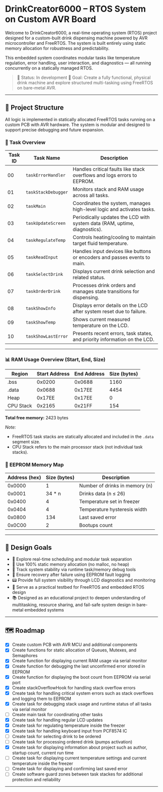# DrinkCreator6000 – RTOS System on Custom AVR Board

Welcome to DrinkCreator6000, a real-time operating system (RTOS) project designed for a custom-built drink dispensing machine powered by AVR microcontroller and FreeRTOS. The system is built entirely using static memory allocation for robustness and predictability.

This embedded system coordinates modular tasks like temperature regulation, error handling, user interaction, and diagnostics — all running concurrently on a statically managed RTOS.

> 🔧 Status: In development
> 🧪 Goal: Create a fully functional, physical drink machine and explore structured multi-tasking using FreeRTOS on bare-metal AVR.

---

## 🧱 Project Structure

All logic is implemented in statically allocated FreeRTOS tasks running on a custom PCB with AVR hardware. The system is modular and designed to support precise debugging and future expansion.

### 🧵 Task Overview

| Task ID | Task Name           | Description                                                                 |
|---------|---------------------|-----------------------------------------------------------------------------|
|   00    | `taskErrorHandler`  | Handles critical faults like stack overflows and logs errors to EEPROM.     |
|   01    | `taskStackDebugger` | Monitors stack and RAM usage across all tasks.                              |
|   02    | `taskMain`          | Coordinates the system, manages high-level logic and activates tasks.       |
|   03    | `taskUpdateScreen`  | Periodically updates the LCD with system data (RAM, uptime, diagnostics).   |
|   04    | `taskRegulateTemp`  | Controls heating/cooling to maintain target fluid temperature.              |
|   05    | `taskReadInput`     | Handles input devices like buttons or encoders and passes events to main.   |
|   06    | `taskSelectDrink`   | Displays current drink selection and related status.                        |
|   07    | `taskOrderDrink`    | Processes drink orders and manages state transitions for dispensing.        |
|   08    | `taskShowInfo`      | Displays error details on the LCD after system reset due to failure.        |
|   09    | `taskShowTemp`      | Shows current measured temperature on the LCD.                              |
|   10    | `taskShowLastError` | Presents recent errors, task states, and priority information on the LCD.   |

---

### 📊 RAM Usage Overview (Start, End, Size)

| Region    | Start Address | End Address | Size (bytes) |
|-----------|---------------|-------------|--------------|
| .bss      | 0x0200        | 0x0688      | 1160         |
| .data     | 0x0688        | 0x17EE      | 4454         |
| Heap      | 0x17EE        | 0x17EE      | 0            |
| CPU Stack | 0x2165        | 0x21FF      | 154          |

**Total free memory:** 2423 bytes

*Note:*  
- FreeRTOS task stacks are statically allocated and included in the `.data` segment size.  
- CPU Stack refers to the main processor stack (not individual task stacks).

### 💾 EEPROM Memory Map

| Address (hex) | Size (bytes) | Description                       |
|---------------|--------------|-----------------------------------|
| 0x0000        | 1            | Number of drinks in memory (n)    |
| 0x0001        | 34 * n       | Drinks data (n ≤ 26)              |
| 0x0400        | 4            | Temperature set in freezer        |
| 0x0404        | 4            | Temperature hysteresis width      |
| 0x0800        | 134          | Last saved error                  |
| 0x0C00        | 2            | Bootups count                     |

---

## 🧠 Design Goals

- 🎯 Explore real-time scheduling and modular task separation
- 💾 Use 100% static memory allocation (no malloc, no heap)
- 🧰 Track system stability via runtime task/memory debug tools
- 🔁 Ensure recovery after failure using EEPROM fault logging
- 📟 Provide full system visibility through LCD diagnostics and monitoring
- 🧪 Serve as a practical testbed for FreeRTOS and embedded RTOS design
- 📚 Designed as an educational project to deepen understanding of multitasking, resource sharing, and fail-safe system design in bare-metal embedded systems

---

## 🗺️ Roadmap

- [X] Create custom PCB with AVR MCU and additional components
- [X] Create functions for static allocation of Queues, Mutexes, and Semaphores
- [X] Create function for displaying current RAM usage via serial monitor
- [X] Create function for debugging the last unconfirmed error stored in EEPROM
- [X] Create function for displaying the boot count from EEPROM via serial port
- [X] Create stackOverflowHook for handling stack overflow errors
- [X] Create task for handling critical system errors such as stack overflows and logging them to EEPROM
- [X] Create task for debugging stack usage and runtime status of all tasks via serial monitor
- [ ] Create main task for coordinating other tasks
- [X] Create task for handling regular LCD updates
- [X] Create task for regulating temperature inside the freezer
- [X] Create task for handling keyboard input from PCF8574 IC
- [ ] Create task for selecting drink to be ordered
- [ ] Create task for processing ordered drink (pumps activation)
- [X] Create task for displaying information about project such as author, startup count, current run time
- [ ] Create task for displaying current temperature settings and current temperature inside the freezer
- [ ] Create task for displaying and confirming last saved error
- [ ] Create software guard zones between task stackes for additional protection and reliability

---
